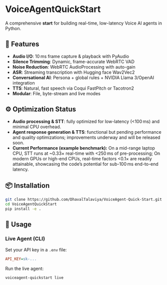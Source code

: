 # VoiceAgentQuickStart

A comprehensive **start** for building real-time, low-latency Voice AI agents in Python.

## 🚀 Features

* **Audio I/O**: 10 ms frame capture & playback with PyAudio
* **Silence Trimming**: Dynamic, frame-accurate WebRTC VAD
* **Noise Reduction**: WebRTC AudioProcessing with auto-gain
* **ASR**: Streaming transcription with Hugging face Wav2Vec2
* **Conversational AI**: Persona + global rules + NVIDIA Llama 3/OpenAI integration
* **TTS**: Natural, fast speech via Coqui FastPitch or Tacotron2
* **Modular**: File, byte-stream and live modes

## ⚙️ Optimization Status

* **Audio processing & STT**: fully optimized for low-latency (<100 ms) and minimal CPU overhead.
* **Agent response generation & TTS**: functional but pending performance and quality optimizations; improvements underway and will be released soon.
* **Current Performance (example benchmark):** On a mid-range laptop CPU, STT runs at \~0.33× real-time with <250 ms of pre-processing; On modern GPUs or high-end CPUs, real-time factors <0.1× are readily attainable, showcasing the code’s potential for sub-100 ms end-to-end latency.

## 📦 Installation

```bash
git clone https://github.com/DhavalTalaviya/VoiceAgent-Quick-Start.git
cd VoiceAgentQuickStart
pip install -e .
```

## 🔧 Usage

### Live Agent (CLI)

Set your API key in a `.env` file:

```ini
API_KEY=sk-...
```

Run the live agent:

```bash
voiceagent-quickstart live
```
